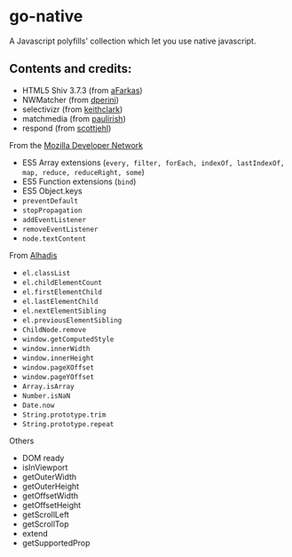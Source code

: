 # go-native
A Javascript polyfills' collection which let you use native javascript.

## Contents and credits:
- HTML5 Shiv 3.7.3 (from [aFarkas](https://github.com/aFarkas/html5shiv))
- NWMatcher (from [dperini](https://github.com/dperini/nwmatcher))
- selectivizr (from [keithclark](https://github.com/keithclark/selectivizr))
- matchmedia (from [paulirish](https://github.com/paulirish/matchMedia.js))
- respond (from [scottjehl](https://github.com/scottjehl/Respond))

From the [Mozilla Developer Network](https://developer.mozilla.org/en-US/docs/Web/JavaScript/Reference/Global_Objects/Array)
- ES5 Array extensions (`every, filter, forEach, indexOf, lastIndexOf, map, reduce, reduceRight, some`)
- ES5 Function extensions (`bind`)
- ES5 Object.keys
- `preventDefault`
- `stopPropagation`
- `addEventListener`
- `removeEventListener`
- `node.textContent`

From [Alhadis](https://github.com/Alhadis/Fix-IE)
- `el.classList`
- `el.childElementCount`
- `el.firstElementChild`
- `el.lastElementChild`
- `el.nextElementSibling`
- `el.previousElementSibling`
- `ChildNode.remove`
- `window.getComputedStyle`
- `window.innerWidth`
- `window.innerHeight`
- `window.pageXOffset`
- `window.pageYOffset`
- `Array.isArray`
- `Number.isNaN`
- `Date.now`
- `String.prototype.trim`
- `String.prototype.repeat`

Others
- DOM ready
- isInViewport
- getOuterWidth
- getOuterHeight
- getOffsetWidth
- getOffsetHeight
- getScrollLeft
- getScrollTop
- extend
- getSupportedProp
